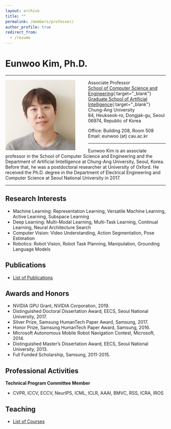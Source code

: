 ```yaml
---
layout: archive
title: ""
permalink: /members/professor/
author_profile: true
redirect_from:
  - /resume
---
```


# Eunwoo Kim, Ph.D.     

------
<img src='/images/Eunwoo Kim3.jpg' width="220" align="left" style="margin-right:40px">

Associate Professor      
[School of Computer Science and Engineering](https://cse.cau.ac.kr/eng/main.php){:target="_blank"}        
[Graduate School of Artificial Intelligence](http://ai.cau.ac.kr/main.php?lang=en){:target="_blank"}            
Chung-Ang University    
84, Heukseok-ro, Dongjak-gu, Seoul 06974, Republic of Korea     

Office: Building 208, Room 508   
Email: eunwoo (at) cau.ac.kr      

-------
Eunwoo Kim is an associate professor in the School of Computer Science and Engineering and the Department of Artificial Iintelligence at Chung-Ang University, Seoul, Korea. Before that, he was a postdoctoral researcher at University of Oxford. He received the Ph.D. degree in the Department of Electrical Engineering and Computer Science at Seoul National University in 2017.

-------

## Research Interests
- Machine Learning: Representation Learning, Versatile Machine Learning, Active Learning, Subspace Learning
- Deep Learning: Multi-Modal Learning, Multi-Task Learning, Continual Learning, Neural Architecture Search
- Computer Vision: Video Understanding, Action Segmentation, Pose Estimation
- Robotics: Robot Vision, Robot Task Planning, Manipulation, Grounding Language Models


## Publications
* [List of Publications](https://vllab.cau.ac.kr/publications/) 


## Awards and Honors
* NVIDIA GPU Grant, NVIDIA Corporation, 2019.
* Distinguished Doctoral Dissertation Award, EECS, Seoul National University, 2017.
* Silver Prize, Samsung HumanTech Paper Award, Samsung, 2017.
* Honor Prize, Samsung HumanTech Paper Award, Samsung, 2016.
* Microsoft Autonomous Mobile Robot Navigation Contest, Microsoft, 2014.
* Distinguished Master’s Dissertation Award, EECS, Seoul National University, 2013.
* Full Funded Scholarship, Samsung, 2011-2015.


## Professional Activities
**Technical Program Committee Member**
* CVPR, ICCV, ECCV, NeurIPS, ICML, ICLR, AAAI, BMVC, RSS, ICRA, IROS


## Teaching
* [List of Courses](https://vllab.cau.ac.kr/courses/)
